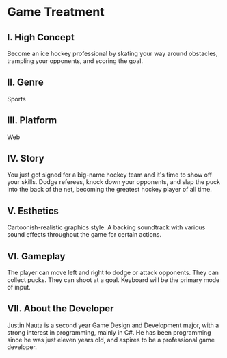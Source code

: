 # Game Treatment

## I. High Concept

Become an ice hockey professional by skating your way around obstacles, trampling your opponents, and scoring the goal.

## II. Genre
Sports
 
## III. Platform
Web

## IV. Story
You just got signed for a big-name hockey team and it's time to show off your skills. Dodge referees, knock down your opponents, and slap the puck into the back of the net, becoming the greatest hockey player of all time.

## V. Esthetics
Cartoonish-realistic graphics style. A backing soundtrack with various sound effects throughout the game for certain actions.

## VI. Gameplay
The player can move left and right to dodge or attack opponents. They can collect pucks. They can shoot at a goal. Keyboard will be the primary mode of input.

## VII. About the Developer
Justin Nauta is a second year Game Design and Development major, with a strong interest in programming, mainly in C#. He has been programming since he was just eleven years old, and aspires to be a professional game developer.
